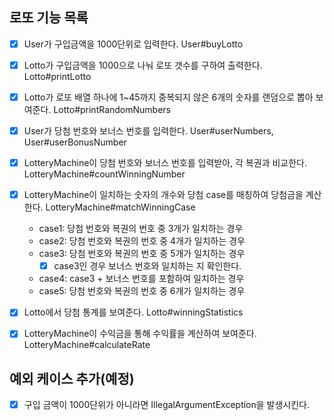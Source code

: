 ## 로또 기능 목록
- [X] User가 구입금액을 1000단위로 입력한다. User#buyLotto
- [X] Lotto가 구입금액을 1000으로 나눠 로또 갯수를 구하여 출력한다. Lotto#printLotto
- [X] Lotto가 로또 배열 하나에 1~45까지 중복되지 않은 6개의 숫자를 랜덤으로 뽑아 보여준다. Lotto#printRandomNumbers
- [X] User가 당첨 번호와 보너스 번호를 입력한다. User#userNumbers, User#userBonusNumber
- [X] LotteryMachine이 당첨 번호와 보너스 번호를 입력받아, 각 복권과 비교한다. LotteryMachine#countWinningNumber
- [X] LotteryMachine이 일치하는 숫자의 개수와 당첨 case를 매칭하여 당첨금을 계산한다. LotteryMachine#matchWinningCase
  - case1: 당첨 번호와 복권의 번호 중 3개가 일치하는 경우
  - case2: 당첨 번호와 복권의 번호 중 4개가 일치하는 경우
  - case3: 당첨 번호와 복권의 번호 중 5개가 일치하는 경우
    - [X] case3인 경우 보너스 번호와 일치하는 지 확인한다.
  - case4: case3 + 보너스 번호를 포함하여 일치하는 경우
  - case5: 당첨 번호와 복권의 번호 중 6개가 일치하는 경우
- [X] Lotto에서 당첨 통계를 보여준다. Lotto#winningStatistics
- [X] LotteryMachine이 수익금을 통해 수익률을 계산하여 보여준다. LotteryMachine#calculateRate


## 예외 케이스 추가(예정)
- [X] 구입 금액이 1000단위가 아니라면 IllegalArgumentException을 발생시킨다.
    

